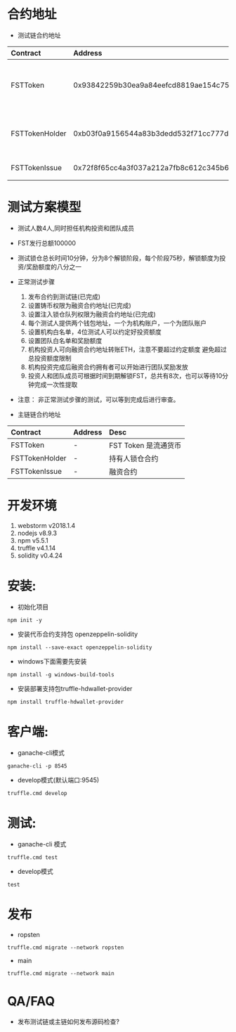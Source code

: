 
# 合约地址
* 测试链合约地址

|     Contract  |               Address                     |                Desc                     |  
|:-----------   |:------------------------------------------|:----------------------------------------| 
| FSTToken      | 0x93842259b30ea9a84eefcd8819ae154c753abe03| FST Token 是流通货币 |
| FSTTokenHolder| 0xb03f0a9156544a83b3dedd532f71cc777d4f5d38| 持有人锁仓合约   |
| FSTTokenIssue | 0x72f8f65cc4a3f037a212a7fb8c612c345b64637d| 融资合约    |
#  测试方案模型
* 测试人数4人,同时担任机构投资和团队成员
* FST发行总额100000
* 测试锁仓总长时间10分钟，分为8个解锁阶段，每个阶段75秒，解锁额度为投资/奖励额度的八分之一
* 正常测试步骤
   1. 发布合约到测试链(已完成)
   2. 设置铸币权限为融资合约地址(已完成)
   3. 设置注入锁仓队列权限为融资合约地址(已完成)
   4. 每个测试人提供两个钱包地址，一个为机构账户，一个为团队账户
   5. 设置机构白名单，4位测试人可以约定好投资额度
   6. 设置团队白名单和奖励额度
   7. 机构投资人可向融资合约地址转账ETH，注意不要超过约定额度 避免超过总投资额度限制
   8. 机构投资完成后融资合约拥有者可以开始进行团队奖励发放
   9. 投资人和团队成员可根据时间到期解锁FST，总共有8次，也可以等待10分钟完成一次性提取
* 注意： 非正常测试步骤的测试，可以等到完成后进行审查。

* 主链链合约地址

|     Contract  |               Address                     |                Desc                     |  
|:-----------   |:------------------------------------------|:----------------------------------------| 
| FSTToken      | -| FST Token 是流通货币 |
| FSTTokenHolder| -| 持有人锁仓合约   |
| FSTTokenIssue | -| 融资合约    |

# 开发环境
1. webstorm v2018.1.4 
2. nodejs v8.9.3
3. npm v5.5.1
4. truffle v4.1.14
5. solidity v0.4.24

# 安装:
* 初始化项目

```
npm init -y
```
* 安装代币合约支持包 openzeppelin-solidity

```
npm install --save-exact openzeppelin-solidity
```
* windows下面需要先安装

```
npm install -g windows-build-tools
```
* 安装部署支持包truffle-hdwallet-provider

```
npm install truffle-hdwallet-provider
```

# 客户端:
* ganache-cli模式

```
ganache-cli -p 8545
```
* develop模式(默认端口:9545)

```
truffle.cmd develop  
```

# 测试:
* ganache-cli 模式

```
truffle.cmd test
```
* develop模式

```
test
```
#  发布
* ropsten

```
truffle.cmd migrate --network ropsten
```
* main

```
truffle.cmd migrate --network main
```

# QA/FAQ
* 发布测试链或主链如何发布源码检查?

